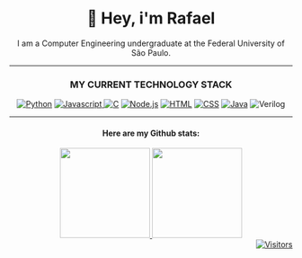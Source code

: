 <div align="center">
  <h1>👋 Hey, i'm Rafael</h1>
  <p>I am a Computer Engineering undergraduate at the Federal University of São Paulo.</p>

  <hr>
  
  <h3>MY CURRENT TECHNOLOGY STACK</h3>
  <a href="https://www.python.org/"><img src="https://img.shields.io/badge/-Python-3776AB?style=for-the-badge&logo=python&logoColor=white" alt="Python"></a>
  <a href="https://www.javascript.com/"><img src="https://img.shields.io/badge/-Javascript-F7DF1E?style=for-the-badge&logo=javascript&logoColor=black" alt="Javascript">   </a>
  <a href="https://devdocs.io/c/"><img src="https://img.shields.io/badge/-C-A8B9CC?style=for-the-badge&logo=c&logoColor=white" alt="C"></a>
  <a href="https://nodejs.org/"><img src="https://img.shields.io/badge/-Node.js-339933?style=for-the-badge&logo=node.js&logoColor=white" alt="Node.js"></a>
  <a href="https://developer.mozilla.org/en-US/docs/Web/HTML"><img src="https://img.shields.io/badge/-HTML5-E34F26?style=for-the-badge&logo=html5&logoColor=white"  alt="HTML"></a>
  <a href="https://developer.mozilla.org/en-US/docs/Web/CSS"><img src="https://img.shields.io/badge/-CSS3-1572B6?style=for-the-badge&logo=css3&logoColor=white"     alt="CSS"></a>
  <a href="https://www.java.com/"><img src="https://img.shields.io/badge/Java-007396?style=for-the-badge&logo=java&logoColor=white" alt="Java"></a>
  <a><img src="https://img.shields.io/badge/-Verilog-000000?style=for-the-badge&logo=xilinx&logoColor=white" alt="Verilog"></a>
  
  <hr>

  <h4>Here are my Github stats:</h4>

  <a href="https://github.com/rafaelsmedeiros">
    <img height="160em" src="https://github-readme-stats.vercel.app/api?username=rafaelsmedeiros&show_icons=true&theme=dark"/>
    <img height="160em" src="https://github-readme-stats.vercel.app/api/top-langs/?username=rafaelsmedeiros&show_icons=true&theme=dark"/>
  </a>
</div>

<div align="right">
  <a href="https://github.com/rafaelsmedeiros">
    <img alt="Visitors" src="https://visitor-badge.laobi.icu/badge?page_id=rafaelsmedeiros.rafaelsmedeiros&style=for-the-badge" />
  </a>
</div>
